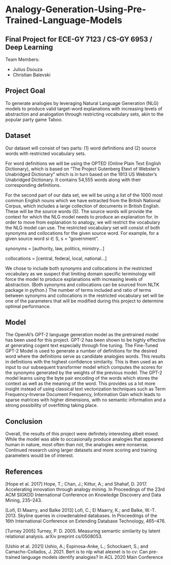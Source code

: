 # Analogy-Generation-Using-Pre-Trained-Language-Models

## Final Project for ECE-GY 7123 / CS-GY 6953 / Deep Learning

Team Members:

- Julius Dsouza
- Christian Balevski


## Project Goal
To generate analogies by leveraging Natural Language Generation (NLG) models to produce valid target-word explanations with increasing levels of abstraction and analogation through restricting vocabulary sets, akin to the popular party game Taboo.


## Dataset
Our dataset will consist of two parts: (1) word definitions and (2) source words with restricted vocabulary sets.

For word definitions we will be using the OPTED (Online Plain Text English Dictionary), which is based on “The Project Gutenberg Etext of Webster’s Unabridged Dictionary” which is in turn based on the 1913 US Webster’s Unabridged Dictionary. It contains 54,555 words along with their corresponding definitions.

For the second part of our data set, we will be using a list of the 1000 most common English nouns which we have extracted from the British National Corpus, which
includes a large collection of documents in British English. These will be the source words (S). The source words will provide the context for which the NLG model needs
to produce an explanation for. In order to move from explanation to analogy, we will restrict the vocabulary the NLG model can use. The restricted vocabulary set will
consist of both synonyms and collocations for the given source word. For example, for a given source word si ∈ S, s = ”government”.

synonyms = [authority, law, politics, ministry...]

collocations = [central, federal, local, national...]

We chose to include both synonyms and collocations in the restricted vocabulary as we suspect that limiting domain specific terminology will force the model to produce
explanations with increasing levels of abstraction. (Both synonyms and collocations can be sourced from NLTK package in python.) The number of terms included and
ratio of terms between synonyms and collocations in the restricted vocabulary set will be one of the parameters that will be modified during this project to determine optimal performance.


## Model
The OpenAI’s GPT-2 language generation model as the pretrained model has been used for this project. GPT-2 has been shown to be highly effective at generating cogent text
especially through fine tuning. The Fine-Tuned GPT-2 Model is used to generate a number of definitions for the desired word where the definitions serve as candidate analogies words. This results in definitions with the highest confidence similarity. This is then used as an input to our subsequent transformer model which computes the scores for the
synonyms generated by the weights of the previous model. The GPT-2 model learns using the byte pair encoding of the words which stores the context as well as the meaning of the word. This provides us a lot more insight instead of using classical text vectorization techniques such as Term Frequency-Inverse Document Frequency, Information Gain which leads to sparse matrices with higher dimensions, with no semantic information and a strong possibility of overfitting taking place.


## Conclusion
Overall, the results of this project were definitely interesting albeit mixed. While the model was able to occasionally produce analogies that appeared human in nature, most
often than not, the analogies were nonsense. Continued research using larger datasets and more scoring and training parameters would be of interest.


## References
[Hope et al. 2017] Hope, T.; Chan, J.; Kittur, A.; and Shahaf, D. 2017. Accelerating innovation through analogy mining. In Proceedings of the 23rd ACM SIGKDD International
Conference on Knowledge Discovery and Data Mining, 235–243.

[Lofi, El Maarry, and Balke 2013] Lofi, C.; El Maarry, K.; and Balke, W.-T. 2013. Skyline queries in crowdenabled databases. In Proceedings of the 16th International
Conference on Extending Database Technology, 465–476.

[Turney 2005] Turney, P. D. 2005. Measuring semantic similarity by latent relational analysis. arXiv preprint cs/0508053.

[Ushio et al. 2021] Ushio, A.; Espinosa-Anke, L.; Schockaert, S.; and Camacho-Collados, J. 2021. Bert is to nlp what alexnet is to cv: Can pre-trained language models identify analogies? In ACL 2020 Main Conference
